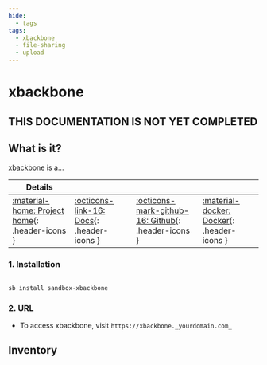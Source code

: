 ```yaml
---
hide:
  - tags
tags:
  - xbackbone
  - file-sharing
  - upload
---
```


# xbackbone

## THIS DOCUMENTATION IS NOT YET COMPLETED

## What is it?

[xbackbone](https://xbackbone.url) is a...

| Details     |             |             |             |
|-------------|-------------|-------------|-------------|
| [:material-home: Project home](https://xbackbone.url){: .header-icons } | [:octicons-link-16: Docs](https://xbackbone.docs.url){: .header-icons } | [:octicons-mark-github-16: Github](https://github.com/xbackbone/xbackbone){: .header-icons } | [:material-docker: Docker](https://hub.docker.com/r/xbackbone/xbackbone){: .header-icons }|

### 1. Installation

``` shell

sb install sandbox-xbackbone

```

### 2. URL

- To access xbackbone, visit `https://xbackbone._yourdomain.com_`

## Inventory
<!-- BEGIN SALTBOX MANAGED VARIABLES SECTION -->
<!-- END SALTBOX MANAGED VARIABLES SECTION -->
